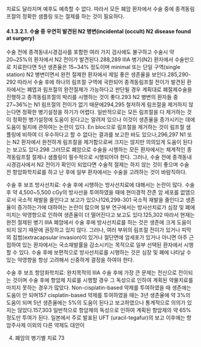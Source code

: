 치료도 달라지며 예후도 예측할 수 없다. 따라서 모든 폐암 환자에서 수술 중에 종격동림프절의 정확한 샘플링 또는 절제를 하는 것이 필요하다.

#### 4.1.3.2.1. 수술 중 우연히 발견된 N2 병변(incidental (occult) N2 disease found at surgery)
수술 전에 종격동내시경검사를 포함한 여러 가지 검사에도 불구하고 수술시 약 20~25%의 환자에서 N2 전이가 발견된다.288,289 IIIA 병기(N2) 환자에서 수술만으로 치료한다면 5년 생존율은 15~34% 정도이며 minimal 또는 단일 구역(single station) N2 병변이면서 완전 절제한 환자에서 제일 좋은 생존율을 보인다.285,290-292 따라서 수술 후에 하나의 림프절 구역에 국한되어 종격동림프절 전이가 발견된 환자에서는 폐엽과 림프절의 완전절제가 가능하다고 판단될 경우 계획대로 폐절제수술을 진행하고 종격동림프절의 박리를 시행하는 것이 좋다.293 N2 병변의 환자들 중 27~36%는 N1 림프절의 전이가 없기 때문에294,295 철저하게 림프절을 제거하지 않는다면 정확한 병기설정을 하기가 어렵다. 일반적으로는 모든 림프절을 다 제거하는 것이 정확한 병기설정에 도움이 된다고는 알려져 있으나 이것이 생존율을 증가시키는 데에 도움이 될지에 관하여는 논란이 있다. En bloc으로 림프절을 제거하는 것이 림프절 샘플링에 비하여 더 우수하다고 할 수 없다는 결과를 보고한 바도 있으나,296,297 N1 또는 N2 환자에서 완전하게 림프절을 제거함으로써 크지는 않지만 의의있게 도움이 된다는 보고도 있다.298 그러므로 폐암으로 수술을 시행하는 모든 환자에서는 체계적인 종격동림프절 절제나 샘플링이 필수적으로 시행되어야 한다. 그러나, 수술 전에 종격동내시경검사에서 N2 전이가 확인이 되었다면 수술적 절제는 하지 않는 것이 좋으며 수술 전 항암화학치료를 하고 난 후에 일부 환자에서는 수술을 고려하는 것이 바람직하다.

수술 후 보조 방사선치료: 수술 후에 시행하는 방사선치료에 대해서는 논란이 많다. 수술 후 약 4,500~5,500 cGy의 방사선을 투여하였을 때에 현미경적 잔존 암 세포를 없앰으로서 국소적 재발을 줄인다고 보고가 있으나126,299-301 국소적 재발을 줄인다고 생존율이 증가하는가에 대하여는 논란이 많으며 일부 연구에서는 방사선치료가 심장 및 폐에 미치는 악영향으로 인하여 생존율이 더 떨어진다고 보고도 있다.125,302 따라서 현재는 완전 절제된 병기 IIIA 폐암에서 수술 후에 방사선치료를 하는 것은 생존에 크게 도움이 되지 않기 때문에 권장하고 있지 않다. 그러나, 여러 부위의 림프절 전이가 있거나 피막외 침범(extracapsular invasion)이 있거나 절단면에 암세포가 있거나 아니면 아주 근접하여 있는 환자에서는 국소재발률을 감소시키는 목적으로 일부 선택된 환자에서 시행할 수 있다. 수술 후에 보편적으로 방사선치료를 시행하는 것은 심장 및 폐에 나타날 수 있는 악영향을 항상 고려해서 신중하게 결정을 하여야 한다.

수술 후 보조 항암화학치료: 완치목적의 IIIA 수술 후에 가장 큰 문제는 전신으로 전이되는 것이며 수술 후에 항암제 치료를 시행할 경우 그 독성으로 인하여 계획된 약물치료를 마치지 못하는 경우가 많았다. Non-cisplatin-based 약제를 투여하였을 때 생존에는 도움이 안 되며157 cisplatin-based 약제를 투여하였을 때는 3년 생존율에 약 3%의 도움이 되며 5년 생존율에는 5%의 도움이 된다고 보고하였으나 통계적으로 의의가 있지는 않았다.157,303 일반적으로 항암제의 독성으로 인하여 계획된 항암제의 약 65% 정도만 투여가 된다. 일본에서 주로 발표된 UFT (uracil-tegafur)의 보고 이후에는 항암주사제 이외의 다른 약제도 대안이

4. 폐암의 병기별 치료 <PAGE>73
